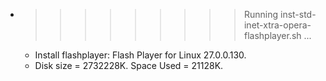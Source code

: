 * >>>>>>>>> Running inst-std-inet-xtra-opera-flashplayer.sh ...
  * Install flashplayer: Flash Player for Linux 27.0.0.130.
  * Disk size = 2732228K. Space Used = 21128K.
